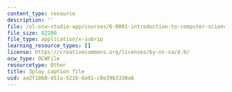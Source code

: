 ```yaml
---
content_type: resource
description: ''
file: /ol-ocw-studio-app/courses/6-0001-introduction-to-computer-science-and-programming-in-python-fall-2016/aa2f1860d51a521b8a91c8e39b3330a8_7lQXYl_L28w.vtt
file_size: 82280
file_type: application/x-subrip
learning_resource_types: []
license: https://creativecommons.org/licenses/by-nc-sa/4.0/
ocw_type: OCWFile
resourcetype: Other
title: 3play caption file
uid: aa2f1860-d51a-521b-8a91-c8e39b3330a8
---
```

